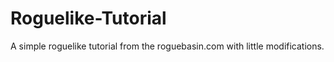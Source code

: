 # Roguelike-Tutorial

A simple roguelike tutorial from the roguebasin.com with little modifications.
